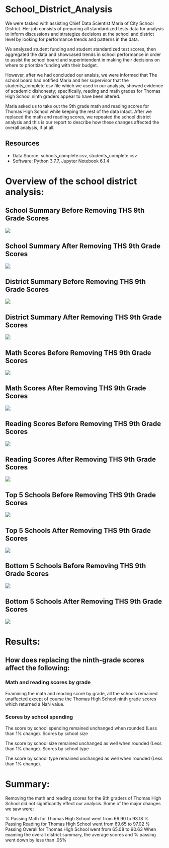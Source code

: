 # School_District_Analysis

We were tasked with assisting Chief Data Scientist Maria of City School District. Her job consists of preparing all standardized tests data for analysis to inform discussions and strategize decisions at the school and district level by looking for performance trends and patterns in the data. 

We analyzed student funding and student standardized test scores, then aggregated the data and showcased trends in school performance in order to assist the school board and superintendent in making their decisions on where to prioritize funding with their budget. 

However, after we had concluded our analsis, we were informed that The school board had notified Maria and her supervisor that the students_complete.csv file which we used in our analysis, showed evidence of academic dishonesty; specifically, reading and math grades for Thomas High School ninth graders appear to have been altered. 

Maria asked us to take out the 9th grade math and reading scores for Thomas High School while keeping the rest of the data intact. After we replaced the math and reading scores, we repeated the school district analysis and this is our report to describe how these changes affected the overall analysis, if at all.

## Resources
- Data Source: schools_complete.csv, students_complete.csv
- Software: Python 3.7.7, Jupyter Notebook 6.1.4

# Overview of the school district analysis:

## School Summary Before Removing THS 9th Grade Scores
![](/Analysis/per_school_summary_1.png)

## School Summary After Removing THS 9th Grade Scores
![](/Analysis/per_school_summary_1.png)

## District Summary Before Removing THS 9th Grade Scores
![](/Analysis/district_summary_1.png)

## District Summary After Removing THS 9th Grade Scores
![](/Analysis/district_summary_2.png)

## Math Scores Before Removing THS 9th Grade Scores
![](/Analysis/math_scores_by_grade_1.png)

## Math Scores After Removing THS 9th Grade Scores
![](/Analysis/math_scores_by_grade_2.png)

## Reading Scores Before Removing THS 9th Grade Scores
![](/Analysis/reading_scores_by_grade_1.png)

## Reading Scores After Removing THS 9th Grade Scores
![](/Analysis/reading_scores_by_grade_2.png)

## Top 5 Schools Before Removing THS 9th Grade Scores
![](/Analysis/top_schools_1.png)

## Top 5 Schools After Removing THS 9th Grade Scores
![](/Analysis/top_schools_2.png)

## Bottom 5 Schools Before Removing THS 9th Grade Scores
![](/Analysis/bottom_schools_1.png)

## Bottom 5 Schools After Removing THS 9th Grade Scores
![](/Analysis/bottom_schools_2.png)



# Results:

## How does replacing the ninth-grade scores affect the following:

### Math and reading scores by grade

Examining the math and reading score by grade, all the schools remained unaffected except of course the Thomas High School ninth grade scores which returned a NaN value.

### Scores by school spending

The score by school spending remained unchanged when rounded (Less than 1% change).
Scores by school size

The score by school size remained unchanged as well when rounded (Less than 1% change).
Scores by school type

The score by school type remained unchanged as well when rounded (Less than 1% change).

# Summary:

Removing the math and reading scores for the 9th graders of Thomas High School did not significantly effect our analysis. Some of the major changes we saw were;

% Passing Math for Thomas High School went from 66.90 to 93.18
% Passing Reading for Thomas High School  went from 69.65 to 97.02
% Passing Overall for Thomas High School went from 65.08 to 90.63
When examing the overall district summary, the average scores and % passing went down by less than .05%


